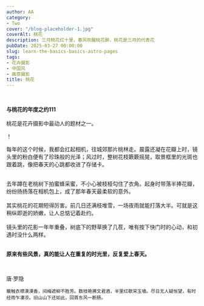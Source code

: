 ```yaml
---
author: AA
category:
- Two
cover: "/blog-placeholder-1.jpg"
coverAlt: 桃花
description: 三月桃花红十里，春风吹醒桃花醉，桃花是三月的代表花
pubDate: 2025-03-27 00:00:00
slug: learn-the-basics-basics-astro-pages
tags:
- 花卉摄影
- 中国风
- 画意摄影
title: 桃花
---
```

<br/>

**与桃花的年度之约111**  
<br/>
桃花是花卉摄影中最动人的题材之一。 

！[](/public/blog-placeholder-1.jpg)

每年的这个时候，我都会扛起相机，往城郊那片桃林走。晨露还凝在花瓣上时，镜头里的粉白便有了珍珠般的光泽；风过时，整树花枝簌簌摇晃，取景框里的光斑也跟着跳，像把春天的心跳都收进了存储卡。<br/>

<br/>
去年蹲在老桃树下拍蜜蜂采蜜，不小心被枝桠勾住了衣角。起身时带落半捧花瓣，纷纷扬扬落在相机包上，成了那年春天最柔软的意外。<br/>

<br/>
其实桃花的花期短得厉害。前几日还满枝堆雪，一场夜雨就能打落大半。可就是这稍纵即逝的娇嫩，让人总惦记着赴约。<br/>

<br/>
镜头里的花影一年年重叠，树底下的野草换了几茬，唯有按下快门时的心动，和初遇时没什么两样。<br/>

<br/>


**原来有些风景，真的能让人在重复的时光里，反复爱上春天。**

<br/>


唐·罗隐
```
暖触衣襟漠漠香，间梅遮柳不胜芳。数枝艳拂文君酒，半里红欹宋玉墙。尽日无人疑怅望，有时经雨乍凄凉。旧山山下还如此，回首东风一断肠。
```


<br/>